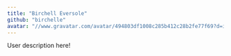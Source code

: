 ```yaml
---
title: "Birchell Eversole"
github: "birchelle"
avatar: "//www.gravatar.com/avatar/494803df1008c285b412c28b2fe77f69?d=identicon"
---
```


User description here!
